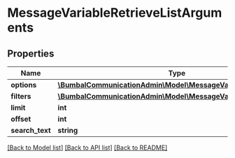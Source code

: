 # MessageVariableRetrieveListArguments

## Properties
Name | Type | Description | Notes
------------ | ------------- | ------------- | -------------
**options** | [**\BumbalCommunicationAdmin\Model\MessageVariableOptionsModel**](MessageVariableOptionsModel.md) |  | [optional] 
**filters** | [**\BumbalCommunicationAdmin\Model\MessageVariableFiltersModel**](MessageVariableFiltersModel.md) |  | [optional] 
**limit** | **int** |  | [optional] 
**offset** | **int** |  | [optional] 
**search_text** | **string** |  | [optional] 

[[Back to Model list]](../README.md#documentation-for-models) [[Back to API list]](../README.md#documentation-for-api-endpoints) [[Back to README]](../README.md)


